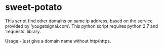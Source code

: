 # sweet-potato
This script find other domains on same ip address, based on the service provided by 'yougetsignal.com'. This python script requires python 2.7 and 'requests' library.
 
 Usage:-   just give a domain name without http/https.
